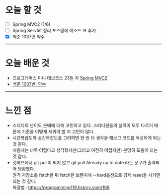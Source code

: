 # 오늘 할 것

- [ ] Spring MVC2 (1/6)
- [ ] Spring Servlet 정리 포스팅에 메소드 표 추가 
- [x] 백준 1037번 약수

---

# 오늘 배운 것


- 프로그래머스 미니 데브코스 23일 차 [Spring MVC2](https://github.com/suran-kim/cnu_backend_TIL/blob/a6b9410e9f7d66fcebdfc2e56916d0eaa5f424e7/Study/Spring/%5BSpring%20Boot%5D%20Spring%20MVC2.md)
- [백준 1037번: 약수](https://github.com/suran-kim/cnu_backend_TIL/blob/24a69a3ebe38f891d9d02a9149a755ef4a09612b/Study/%EB%B0%B1%EC%A4%80(BOJ)/%5B%EB%B0%B1%EC%A4%80%5D%201037-%EC%95%BD%EC%88%98.md) 

---

# 느낀 점

- 스터디의 난이도 분배에 대해 고민하고 있다. 스터디원들의 실력이 모두 다르기 때문에 기준을 어떻게 세워야 할 지 고민이 많다. 
- 시간복잡도와 공간복잡도를 고려하면 한 번 더 생각을 해보고 코드를 작성하게 되는 것 같다. <br/>처음에는 너무  어렵다고 생각했지만(그리고 여전히 어렵지만) 분명히 도움이 되는 것 같다. 
- 깃허브에서 git pull이 되지 않고 git pull Already up to date 라는 문구가 출력되어 당황했다. <br/>원격 저장소를 fetch한 뒤 fetch한 브랜치에 --hard옵션으로 강제 reset을 시키면 되는 것 같다.<br/>
해결법 : https://programming119.tistory.com/109

<br/>